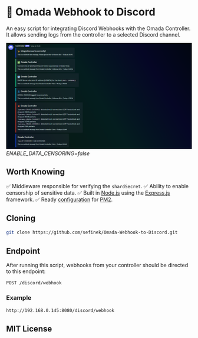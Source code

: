 # 🌌 Omada Webhook to Discord
An easy script for integrating Discord Webhooks with the Omada Controller. It allows sending logs from the controller to a selected Discord channel.

![Discord_gVcpXzaMEdDg.png](images/Discord_gVcpXzaMEdDg.png)
*ENABLE_DATA_CENSORING=false*

## Worth Knowing
✅ Middleware responsible for verifying the `shardSecret`.
✅ Ability to enable censorship of sensitive data.
✅ Built in [Node.js](https://nodejs.org) using the [Express.js](https://www.npmjs.com/package/express) framework.
✅ Ready [configuration](ecosystem.config.js) for [PM2](https://www.npmjs.com/package/pm2).

## Cloning
```bash
git clone https://github.com/sefinek/Omada-Webhook-to-Discord.git
```

## Endpoint
After running this script, webhooks from your controller should be directed to this endpoint:
```
POST /discord/webhook
```

### Example
```
http://192.168.0.145:8080/discord/webhook
```

## MIT License